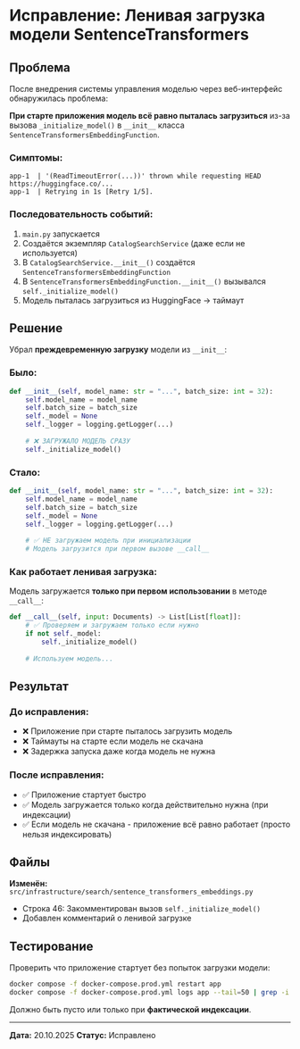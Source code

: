 # Исправление: Ленивая загрузка модели SentenceTransformers

## Проблема

После внедрения системы управления моделью через веб-интерфейс обнаружилась проблема:

**При старте приложения модель всё равно пыталась загрузиться** из-за вызова `_initialize_model()` в `__init__` класса `SentenceTransformersEmbeddingFunction`.

### Симптомы:
```
app-1  | '(ReadTimeoutError(...))' thrown while requesting HEAD https://huggingface.co/...
app-1  | Retrying in 1s [Retry 1/5].
```

### Последовательность событий:
1. `main.py` запускается
2. Создаётся экземпляр `CatalogSearchService` (даже если не используется)
3. В `CatalogSearchService.__init__()` создаётся `SentenceTransformersEmbeddingFunction`
4. В `SentenceTransformersEmbeddingFunction.__init__()` вызывался `self._initialize_model()`
5. Модель пыталась загрузиться из HuggingFace → таймаут

## Решение

Убрал **преждевременную загрузку** модели из `__init__`:

### Было:
```python
def __init__(self, model_name: str = "...", batch_size: int = 32):
    self.model_name = model_name
    self.batch_size = batch_size
    self._model = None
    self._logger = logging.getLogger(...)
    
    # ❌ ЗАГРУЖАЛО МОДЕЛЬ СРАЗУ
    self._initialize_model()
```

### Стало:
```python
def __init__(self, model_name: str = "...", batch_size: int = 32):
    self.model_name = model_name
    self.batch_size = batch_size
    self._model = None
    self._logger = logging.getLogger(...)
    
    # ✅ НЕ загружаем модель при инициализации
    # Модель загрузится при первом вызове __call__
```

### Как работает ленивая загрузка:

Модель загружается **только при первом использовании** в методе `__call__`:

```python
def __call__(self, input: Documents) -> List[List[float]]:
    # ✅ Проверяем и загружаем только если нужно
    if not self._model:
        self._initialize_model()
    
    # Используем модель...
```

## Результат

### До исправления:
- ❌ Приложение при старте пыталось загрузить модель
- ❌ Таймауты на старте если модель не скачана
- ❌ Задержка запуска даже когда модель не нужна

### После исправления:
- ✅ Приложение стартует быстро
- ✅ Модель загружается только когда действительно нужна (при индексации)
- ✅ Если модель не скачана - приложение всё равно работает (просто нельзя индексировать)

## Файлы

**Изменён:** `src/infrastructure/search/sentence_transformers_embeddings.py`
- Строка 46: Закомментирован вызов `self._initialize_model()`
- Добавлен комментарий о ленивой загрузке

## Тестирование

Проверить что приложение стартует без попыток загрузки модели:

```bash
docker compose -f docker-compose.prod.yml restart app
docker compose -f docker-compose.prod.yml logs app --tail=50 | grep -i "huggingface\|sentence"
```

Должно быть пусто или только при **фактической индексации**.

---

**Дата:** 20.10.2025
**Статус:** Исправлено

